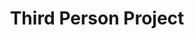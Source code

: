 ---
title: Third Person Project
description: I helped a collective of writers and historians from Wilmington, NC with a new website and a custom annotations platform. 
startDate: 2019-03-01 00:00:00 -04:00
endDate: 2029-01-01 00:00:00 -04:00
tags:
- non-profit
- programming
bullets:
- title: Coding Languages & Frameworks
  icon: fas fa-code
  description: NodeJS, Alpine, MongoDB, Jekyll
layout: page
---